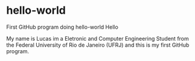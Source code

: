 # hello-world
First GitHub program doing hello-world
Hello

My name is Lucas im a Eletronic and Computer Engineering Student from the Federal University of Rio de Janeiro (UFRJ) and this is my first GitHub program.
